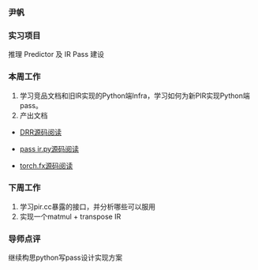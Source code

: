 ### 尹帆

### 实习项目

推理 Predictor 及 IR Pass 建设

### 本周工作

1. 学习竞品文档和旧IR实现的Python端Infra，学习如何为新PIR实现Python端pass。
2. 产出文档

  - [DRR源码阅读](https://github.com/yuanlehome/Hackathon/wiki/%5BHackathon-7th-Paddle-python-pass%5D-Paddle-DRR%E6%BA%90%E7%A0%81%E9%98%85%E8%AF%BB)

  - [pass ir.py源码阅读](https://github.com/yuanlehome/Hackathon/wiki/%5BHackathon-7th-Paddle-python-pass%5D-passes-ir.py%E4%BB%A3%E7%A0%81%E9%98%85%E8%AF%BB)

  - [torch.fx源码阅读](https://github.com/yuanlehome/Hackathon/wiki/%5BHackathon-7th-Paddle-python-pass%5D-torch.fx%E4%BB%A3%E7%A0%81%E9%98%85%E8%AF%BB)

### 下周工作

1. 学习pir.cc暴露的接口，并分析哪些可以服用
2. 实现一个matmul + transpose IR

### 导师点评
继续构思python写pass设计实现方案
